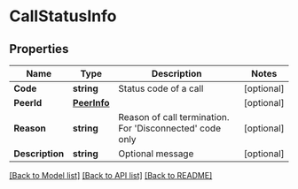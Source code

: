 # CallStatusInfo

## Properties

Name | Type | Description | Notes
------------ | ------------- | ------------- | -------------
**Code** | **string** | Status code of a call | [optional] 
**PeerId** | [**PeerInfo**](PeerInfo.md) |  | [optional] 
**Reason** | **string** | Reason of call termination. For &#39;Disconnected&#39; code only | [optional] 
**Description** | **string** | Optional message | [optional] 

[[Back to Model list]](../README.md#documentation-for-models) [[Back to API list]](../README.md#documentation-for-api-endpoints) [[Back to README]](../README.md)


